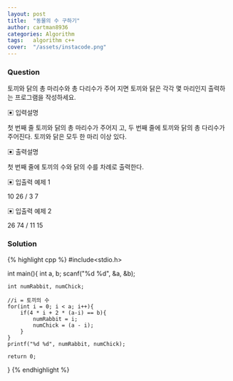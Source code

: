 ```yaml
---
layout: post
title:  "동물의 수 구하기"
author: cartman8936
categories: Algorithm
tags:	algorithm c++
cover:  "/assets/instacode.png"
---
```


### Question
토끼와 닭의 총 마리수와 총 다리수가 주어 지면 토끼와 닭은 각각 몇 마리인지 출력하 는 프로그램을 작성하세요.

▣ 입력설명 

첫 번째 줄 토끼와 닭의 총 마리수가 주어지 고, 두 번째 줄에 토끼와 닭의 총 다리수가 주어진다. 토끼와 닭은 모두 한 마리 이상 있다.

▣ 출력설명 

첫 번째 줄에 토끼의 수와 닭의 수를 차례로 출력한다.


▣ 입출력 예제 1

10 26 / 3 7

▣ 입출력 예제 2

26 74 / 11 15

### Solution

{% highlight cpp %}
#include<stdio.h>

int main(){
	int a, b;
	scanf("%d %d", &a, &b);
	
	int numRabbit, numChick;	
	
	//i = 토끼의 수 
	for(int i = 0; i < a; i++){
		if(4 * i + 2 * (a-i) == b){
			numRabbit = i;
			numChick = (a - i);
		} 
	}	
	printf("%d %d", numRabbit, numChick);
	
	return 0;
}
{% endhighlight %}


